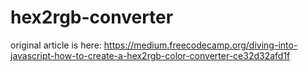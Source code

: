 # hex2rgb-converter

original article is here:
https://medium.freecodecamp.org/diving-into-javascript-how-to-create-a-hex2rgb-color-converter-ce32d32afd1f

